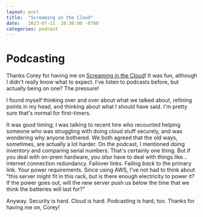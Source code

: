 ```yaml
---
layout: post
title:  "Screaming in the Cloud"
date:   2023-07-11  10:30:00 -0700
categories: podcast
---
```


# Podcasting
Thanks Corey for having me on [Screaming in the Cloud](https://www.lastweekinaws.com/podcast/screaming-in-the-cloud/navigating-continuous-change-in-cloud-security-with-brandon-sherman/)! It was fun, although I didn't really know what to expect. I've listen to podcasts before, but actually being on one? The pressure!

I found myself thinking over and over about what we talked about, refining points in my head, and thinking about what I should have said. I'm pretty sure that's normal for first-timers.

It was good timing; I was talking to recent hire who recounted helping someone who was struggling with doing cloud stuff securely, and was wondering why anyone bothered. We both agreed that the old ways, sometimes, are actually a lot harder. On the podcast, I mentioned doing inventory and comparing serial numbers. That's certainly one thing. But if you deal with on-prem hardware, you *also* have to deal with things like... internet connection redundancy. Failover links. Failing *back* to the primary link. Your power requirements. Since using AWS, I've not had to think about "this server might fit in this rack, but is there enough electricity to power it? If the power goes out, will the new server push us below the time that we think the batteries will last for?"

Anyway. Security is hard. Cloud is hard. Podcasting is hard, too. Thanks for having me on, Corey!
